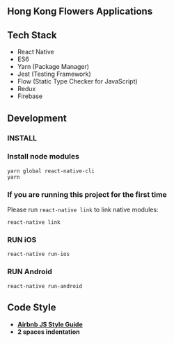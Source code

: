 ## Hong Kong Flowers Applications

## Tech Stack
* React Native
* ES6
* Yarn (Package Manager)
* Jest (Testing Framework)
* Flow (Static Type Checker for JavaScript)
* Redux
* Firebase

## Development
### INSTALL
### Install node modules
```
yarn global react-native-cli
yarn
```

### If you are running this project for the first time
Please run `react-native link` to link native modules:
```
react-native link
```

### RUN iOS
```
react-native run-ios
```

### RUN Android
```
react-native run-android
```

## Code Style
* **[Airbnb JS Style Guide](https://github.com/airbnb/javascript)**
* **2 spaces indentation**
